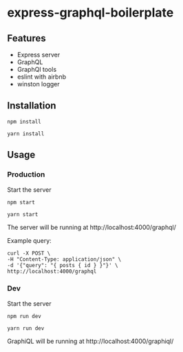 # express-graphql-boilerplate

## Features

- Express server
- GraphQL
- GraphQl tools
- eslint with airbnb
- winston logger

## Installation

```
npm install
```

```
yarn install
```

## Usage

### Production

Start the server
```
npm start
```
```
yarn start
```

The server will be running at http://localhost:4000/graphql/

Example query:
```shell
curl -X POST \
-H "Content-Type: application/json" \
-d '{"query": "{ posts { id } }"}' \
http://localhost:4000/graphql
```

### Dev

Start the server

```
npm run dev
```

```
yarn run dev
```

GraphiQL will be running at http://localhost:4000/graphiql/
